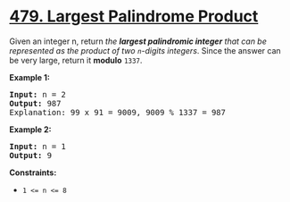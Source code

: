 # [479. Largest Palindrome Product](https://leetcode.com/problems/largest-palindrome-product)

<div><p>Given an integer n, return <em>the <strong>largest palindromic integer</strong> that can be represented as the product of two <code>n</code>-digits integers</em>. Since the answer can be very large, return it <strong>modulo</strong> <code>1337</code>.</p>

<p><strong>Example 1:</strong></p>

<pre><strong>Input:</strong> n = 2
<strong>Output:</strong> 987
Explanation: 99 x 91 = 9009, 9009 % 1337 = 987
</pre>

<p><strong>Example 2:</strong></p>

<pre><strong>Input:</strong> n = 1
<strong>Output:</strong> 9
</pre>

<p><strong>Constraints:</strong></p>

<ul>
	<li><code>1 &lt;= n &lt;= 8</code></li>
</ul>
</div>